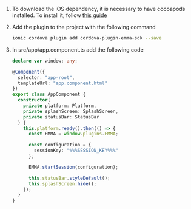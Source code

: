 1. To download the iOS dependency, it is necessary to have cocoapods installed. To install it, follow <a target="_blank" rel="nofollow" href="https://guides.cocoapods.org/using/getting-started.html#toc_3">this guide</a>

2. Add the plugin to the project with the following command

   ```bash
   ionic cordova plugin add cordova-plugin-emma-sdk --save
   ```

3. In src/app/app.component.ts add the following code

   ```typescript
   declare var window: any;

   @Component({
     selector: "app-root",
     templateUrl: "app.component.html"
   })
   export class AppComponent {
     constructor(
       private platform: Platform,
       private splashScreen: SplashScreen,
       private statusBar: StatusBar
     ) {
       this.platform.ready().then(() => {
         const EMMA = window.plugins.EMMA;

         const configuration = {
           sessionKey: "%%%SESSION_KEY%%%"
         };

         EMMA.startSession(configuration);

         this.statusBar.styleDefault();
         this.splashScreen.hide();
       });
     }
   }
   ```
